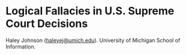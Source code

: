# Logical Fallacies in U.S. Supreme Court Decisions 

Haley Johnson (haleyej@umich.edu). University of Michigan School of Information.
